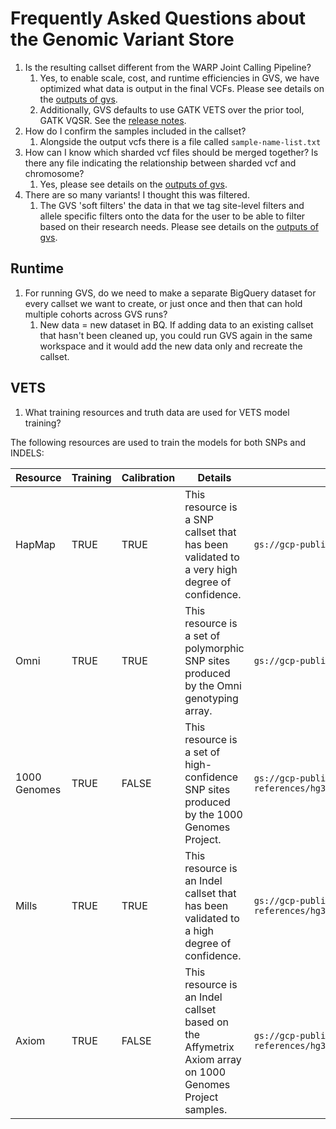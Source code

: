 # Frequently Asked Questions about the Genomic Variant Store

1. Is the resulting callset different from the WARP Joint Calling Pipeline?
   1. Yes, to enable scale, cost, and runtime efficiencies in GVS, we have optimized what data is output in the final VCFs. Please see details on the [outputs of gvs](./gvs-outputs.md).
   2. Additionally, GVS defaults to use GATK VETS over the prior tool, GATK VQSR. See the [release notes](https://github.com/broadinstitute/gatk/blob/ah_var_store/scripts/variantstore/docs/release_notes/VETS_Release.pdf).
2. How do I confirm the samples included in the callset?
   1. Alongside the output vcfs there is a file called `sample-name-list.txt`
3. How can I know which sharded vcf files should be merged together? Is there any file indicating the relationship between sharded vcf and chromosome?
   1. Yes, please see details on the [outputs of gvs](./gvs-outputs.md).
4. There are so many variants! I thought this was filtered.
   1. The GVS 'soft filters' the data in that we tag site-level filters and allele specific filters onto the data for the user to be able to filter based on their research needs. Please see details on the [outputs of gvs](./gvs-outputs.md).

## Runtime
1. For running GVS, do we need to make a separate BigQuery dataset for every callset we want to create, or just once and then that can hold multiple cohorts across GVS runs?
   1. New data = new dataset in BQ. If adding data to an existing callset that hasn't been cleaned up, you could run GVS again in the same workspace and it would add the new data only and recreate the callset.

## VETS
1. What training resources and truth data are used for VETS model training?

The following resources are used to train the models for both SNPs and INDELS:

| Resource     | Training | Calibration | Details                                                                                                | Data Location                                                                                                 |
|--------------|----------|-------------|--------------------------------------------------------------------------------------------------------|---------------------------------------------------------------------------------------------------------------|
| HapMap       | TRUE     | TRUE        | This resource is a SNP callset that has been validated to a very high degree of confidence.            | `gs://gcp-public-data--broad-references/hg38/v0/hapmap_3.3.hg38.vcf.gz`                                       |
| Omni         | TRUE     | TRUE        | This resource is a set of polymorphic SNP sites produced by the Omni genotyping array.                 | `gs://gcp-public-data--broad-references/hg38/v0/1000G_omni2.5.hg38.vcf.gz`                                    |
| 1000 Genomes | TRUE     | FALSE       | This resource is a set of high-confidence SNP sites produced by the 1000 Genomes Project.              | `gs://gcp-public-data--broad-references/hg38/v0/1000G_phase1.snps.high_confidence.hg38.vcf.gz`                |
| Mills        | TRUE     | TRUE        | This resource is an Indel callset that has been validated to a high degree of confidence.              | `gs://gcp-public-data--broad-references/hg38/v0/Mills_and_1000G_gold_standard.indels.hg38.vcf.gz`             |
| Axiom        | TRUE     | FALSE       | This resource is an Indel callset based on the Affymetrix Axiom array on 1000 Genomes Project samples. | `gs://gcp-public-data--broad-references/hg38/v0/Axiom_Exome_Plus.genotypes.all_populations.poly.hg38.vcf.gz`  |
